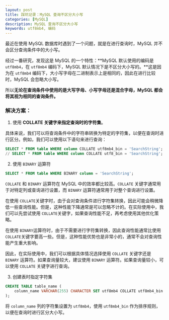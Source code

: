 ```yaml
---
layout: post
title: 踩坑记录：MySQL 查询不区分大小写
categories: [MySQL]
description: MySQL 查询不区分大小写
keywords: utf8mb4, 编码
---
```


最近在使用 MySQL 数据库时遇到了一个问题，就是在进行查询时，MySQL 并不会区分查询条件中的大小写。

经过一番研究，发现这是 MySQL 的一个特性：**MySQL 默认使用的编码是 `utf8mb4`，在 `utf8mb4` 编码下，MySQL 默认情况下是不区分大小写的。**这是因为在 `utf8mb4` 编码下，大小写字母在二进制表示上是相同的，因此在进行比较时，MySQL 会忽略大小写。

所以**无论在查询条件中使用的是大写字母、小写字母还是混合字母，MySQL 都会将其视为相同的查询条件。**

### 解决方案：

1. 使用 **COLLATE 关键字来指定查询时的字符集**。

具体来说，我们可以将查询条件中的字符串转换为特定的字符集，以便在查询时进行区分。例如，我们可以使用以下语句来进行查询：

```sql
SELECT * FROM table WHERE column COLLATE utf8mb4_bin = 'SearchString';
// SELECT * FROM table WHERE column COLLATE utf8_bin = 'SearchString';
```

2. 使用 `BINARY` 运算符

```sql
SELECT * FROM table WHERE BINARY column = 'SearchString';
```

`COLLATE` 和 `BINARY` 运算符在 MySQL 中的效率都比较高。`COLLATE` 关键字通常用于对特定列或查询进行设置，而 `BINARY` 运算符通常用于对整个查询进行设置。

在使用 `COLLATE`关键字时，由于会对查询条件进行字符集转换，因此可能会稍微降低一些查询性能。但是，这种性能下降通常是可以忽略不计的。在实际使用中，我们可以先尝试使用 `COLLATE`关键字，如果查询性能不足，再考虑使用其他优化策略。

在使用 `BINARY`运算符时，由于不需要进行字符集转换，因此查询性能通常比使用 `COLLATE`关键字要高一些。但是，这种性能优势也是非常小的，通常不会对查询性能产生重大影响。

因此，在实际使用中，我们可以根据具体情况选择使用 `COLLATE` 关键字还是 `BINARY` 运算符。如果查询量较大，建议使用 `BINARY` 运算符。如果查询量较小，可以使用 `COLLATE` 关键字进行查询。

3. 创建表时指定字符集

```sql
CREATE TABLE table_name (
    column_name VARCHAR(255) CHARACTER SET utf8mb4 COLLATE utf8mb4_bin
);
```

将 `column_name` 列的字符集设置为 `utf8mb4`，使用 `utf8mb4_bin` 作为排序规则，以便在查询时进行区分大小写。

